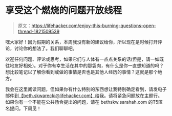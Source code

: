 # 享受这个燃烧的问题开放线程

> 原文：<https://lifehacker.com/enjoy-this-burning-questions-open-thread-1821509539>

嘿大家好！因为假期的关系，本周我没有新的建议给你，所以现在是时候打开评论，讨论你的想法了。我们聊聊吧。



欢迎任何问题、评论或思考，如果它们与人体有一点点关系的话(但是，请一如既往地友好相处)。对于你有幸生活在其中的那袋肉，有什么是你一直想知道的吗？想比较笔记以了解你看到或做的事情是否也是其他人经历的事情？这就是那个地方。

我会在这里阅读问题，但如果你有什么特别的东西想让我特别确定看到，请发电子邮件到[【beth.skwarecki@lifehacker.com】](mailto:beth.skwarecki@lifehacker.com)给我。请将紧急问题放在主题行。如果你有一个不能在公共场合提出的问题，请在 bethskw.sarahah.com 的T5匿名提问。下周见！